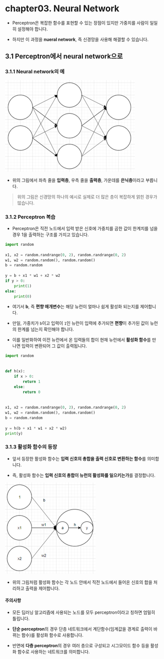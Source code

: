 # chapter03. Neural Network

- Perceptron은 복잡한 함수를 표현할 수 있는 장점이 있지만 가중치를 사람이 일일히 설정해야 합니다.

- 하지만 이 과정을 **nueral network**, 즉 신경망을 사용해 해결할 수 있습니다.

## 3.1 Perceptron에서 neural network으로

### 3.1.1 Neural network의 예

![image-20191218213847528](README.assets/image-20191218213847528.png)

- 위의 그림에서 좌측 줄을 **입력층**, 우측 줄을 **출력층**, 가운데를 **은닉층**이라고 부릅니다.

> 위의 그림은 신경망의 하나의 예시로 실제로 더 많은 층이 복잡하게 얽힌 경우가 많습니다.

### 3.1.2 Perceptron 복습

- Perceptron은 직전 노드에서 입력 받은 신호에 가중치를 곱한 값이 한계치를 넘을 경우 1을 출력하는 구조를 가지고 있습니다.

```python
import random

x1, x2 = random.randrange(0, 2), random.randrange(0, 2)
w1, w2 = random.random(), random.random()
b = random.random

y = b + x1 * w1 + x2 * w2
if y > 0:
    print(1)
else:
    print(0)
```

- 여기서 **b**, 즉 **편향 매개변수**는 해당 뉴런이 얼마나 쉽게 활성화 되는지를 제어합니다.

- 만일, 가중치가 `b`이고 입력이 `1`인 뉴런이 입력에 추가되면 **편향**이 추가된 값이 뉴런의 한계를 넘는지 확인해야 합니다.

- 이를 일반화하여 이전 뉴런에서 온 입력들의 합이 현재 뉴런에서 **활성화 함수**를 만나면 입력이 변환되어 그 값이 출력됩니다.

```python
import random


def h(x):
    if x > 0:
        return 1
    else:
        return 0


x1, x2 = random.randrange(0, 2), random.randrange(0, 2)
w1, w2 = random.random(), random.random()
b = random.random

y = h(b + x1 * w1 + x2 * w2)
print(y)
```

### 3.1.3 활성화 함수의 등장

- 앞서 등장한 활성화 함수는 **입력 신호의 총합을 출력 신호로 변환하는 함수**를 의미합니다.

- 즉, 활성화 함수는 **입력 신호의 총합이 뉴런의 활성화를 일으키는가**를 결정합니다.

![image-20191218220412541](README.assets/image-20191218220412541.png)

- 위의 그림처럼 활성화 함수는 각 노드 안에서 직전 노드에서 들어온 신호의 합을 처리하고 출력을 제어합니다.

#### 주의사항

- 모든 딥러닝 알고리즘에 사용되는 노드를 모두 perceptron이라고 칭하면 엄밀히 틀립니다.

- **단순 perceptron**의 경우 단층 네트워크에서 계단함수(임계값을 경계로 출력이 바뀌는 함수)를 활성화 함수로 사용합니다.

- 반면에 **다층 perceptron**의 경우 여러 층으로 구성되고 시그모이드 함수 등을 활성화 함수로 사용하는 네트워크를 의미합니다.
